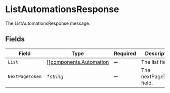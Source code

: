 # ListAutomationsResponse

The ListAutomationsResponse message.


## Fields

| Field                                                            | Type                                                             | Required                                                         | Description                                                      |
| ---------------------------------------------------------------- | ---------------------------------------------------------------- | ---------------------------------------------------------------- | ---------------------------------------------------------------- |
| `List`                                                           | [][components.Automation](../../models/components/automation.md) | :heavy_minus_sign:                                               | The list field.                                                  |
| `NextPageToken`                                                  | **string*                                                        | :heavy_minus_sign:                                               | The nextPageToken field.                                         |